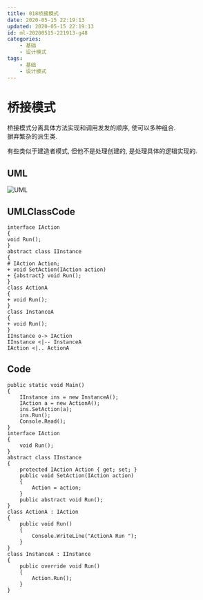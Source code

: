 ```yaml
---
title: 018桥接模式
date: 2020-05-15 22:19:13
updated: 2020-05-15 22:19:13
id: ml-20200515-221913-g48
categories:
	- 基础
	- 设计模式
tags: 
	- 基础
	- 设计模式
---
```

# 桥接模式

桥接模式分离具体方法实现和调用发发的顺序, 使可以多种组合.  
摒弃繁杂的派生类.

有些类似于建造者模式, 但他不是处理创建的, 是处理具体的逻辑实现的.
<!--more-->
## UML

![UML](http://www.plantuml.com/plantuml/png/RP312eD034Jl-Of0Buhe3rYA7lVQVa6wRa6m4TpOY_NV6zocMF0Kc7apismJXIQPdmFqB65wa0_eMY_zoB30Q-mxlCwSvJMiGFSe4tb1Fr2Cw1nhc7rGy6GXJAU60hVmBKXICWDeExa2YnMk-3-K-XFVQdjnwDly4U7CnB6ysDjswlbTbhk2Bw1oLVrscy2TVim7)

## UMLClassCode

```
interface IAction
{
void Run();
}
abstract class IInstance
{
# IAction Action;
+ void SetAction(IAction action)
+ {abstract} void Run();
}
class ActionA
{
+ void Run();
}
class InstanceA
{
+ void Run();
}
IInstance o-> IAction
IInstance <|-- InstanceA
IAction <|.. ActionA
```

## Code

```CSharp
public static void Main()
{
    IInstance ins = new InstanceA();
    IAction a = new ActionA();
    ins.SetAction(a);
    ins.Run();
    Console.Read();
}
interface IAction
{
    void Run();
}
abstract class IInstance
{
    protected IAction Action { get; set; }
    public void SetAction(IAction action)
    {
        Action = action;
    }
    public abstract void Run();
}
class ActionA : IAction
{
    public void Run()
    {
        Console.WriteLine("ActionA Run ");
    }
}
class InstanceA : IInstance
{
    public override void Run()
    {
        Action.Run();
    }
}
```